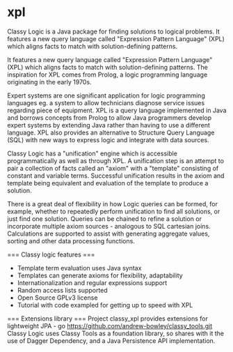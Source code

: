 # xpl
Classy Logic is a Java package for finding solutions to logical problems. It features 
a new query language called "Expression Pattern Language" (XPL) which aligns 
facts to match with solution-defining patterns.

It features a new query language called "Expression Pattern Language" (XPL) which aligns facts to match 
with solution-defining patterns. The inspiration for XPL comes from Prolog, a logic programming language 
originating in the early 1970s. 

Expert systems are one significant application for logic programming languages eg. a system to allow 
technicians diagnose service issues regarding piece of equipment. XPL is a query language implemented 
in Java and borrows concepts from Prolog to allow Java programmers develop expert systems by extending 
Java rather than having to use a different language. XPL also provides an alternative to Structure Query 
Language (SQL) with new ways to express logic and integrate with data sources.  

Classy Logic has a "unification" engine which is accessible programmatically as well as through XPL. 
A unification step is an attempt to pair a collection of facts called an "axiom" with a "template" 
consisting of constant and variable terms. Successful unification results in the axiom and template 
being equivalent and evaluation of the template to produce a solution. 

There is a great deal of flexibility in how Logic queries can be formed, for example, whether to 
repeatedly perform unification to find all solutions, or just find one solution. Queries can be 
chained to refine a solution or incorporate multiple axiom sources - analogous to SQL cartesian 
joins. Calculations are supported to assist with generating aggregate values, sorting and other 
data processing functions.


=== Classy logic features ===
   * Template term evaluation uses Java syntax
   * Templates can generate axioms for flexibility, adaptability
   * Internationalization and regular expressions support
   * Random access lists supported
   * Open Source GPLv3 license
   * Tutorial with code exampled for getting up to speed with XPL

=== Extensions library  ===
Project classy_xpl provides extensions for lightweight JPA - go https://github.com/andrew-bowley/classy_tools.git
Classy Logic uses Classy Tools as a foundation library, so shares with it the use of Dagger Dependency,
and a Java Persistence API implementation.


